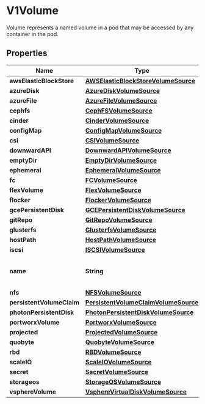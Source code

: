 

# V1Volume

Volume represents a named volume in a pod that may be accessed by any container in the pod.
## Properties

Name | Type | Description | Notes
------------ | ------------- | ------------- | -------------
**awsElasticBlockStore** | [**AWSElasticBlockStoreVolumeSource**](AWSElasticBlockStoreVolumeSource.md) |  |  [optional]
**azureDisk** | [**AzureDiskVolumeSource**](AzureDiskVolumeSource.md) |  |  [optional]
**azureFile** | [**AzureFileVolumeSource**](AzureFileVolumeSource.md) |  |  [optional]
**cephfs** | [**CephFSVolumeSource**](CephFSVolumeSource.md) |  |  [optional]
**cinder** | [**CinderVolumeSource**](CinderVolumeSource.md) |  |  [optional]
**configMap** | [**ConfigMapVolumeSource**](ConfigMapVolumeSource.md) |  |  [optional]
**csi** | [**CSIVolumeSource**](CSIVolumeSource.md) |  |  [optional]
**downwardAPI** | [**DownwardAPIVolumeSource**](DownwardAPIVolumeSource.md) |  |  [optional]
**emptyDir** | [**EmptyDirVolumeSource**](EmptyDirVolumeSource.md) |  |  [optional]
**ephemeral** | [**EphemeralVolumeSource**](EphemeralVolumeSource.md) |  |  [optional]
**fc** | [**FCVolumeSource**](FCVolumeSource.md) |  |  [optional]
**flexVolume** | [**FlexVolumeSource**](FlexVolumeSource.md) |  |  [optional]
**flocker** | [**FlockerVolumeSource**](FlockerVolumeSource.md) |  |  [optional]
**gcePersistentDisk** | [**GCEPersistentDiskVolumeSource**](GCEPersistentDiskVolumeSource.md) |  |  [optional]
**gitRepo** | [**GitRepoVolumeSource**](GitRepoVolumeSource.md) |  |  [optional]
**glusterfs** | [**GlusterfsVolumeSource**](GlusterfsVolumeSource.md) |  |  [optional]
**hostPath** | [**HostPathVolumeSource**](HostPathVolumeSource.md) |  |  [optional]
**iscsi** | [**ISCSIVolumeSource**](ISCSIVolumeSource.md) |  |  [optional]
**name** | **String** | Volume&#39;s name. Must be a DNS_LABEL and unique within the pod. More info: https://kubernetes.io/docs/concepts/overview/working-with-objects/names/#names | 
**nfs** | [**NFSVolumeSource**](NFSVolumeSource.md) |  |  [optional]
**persistentVolumeClaim** | [**PersistentVolumeClaimVolumeSource**](PersistentVolumeClaimVolumeSource.md) |  |  [optional]
**photonPersistentDisk** | [**PhotonPersistentDiskVolumeSource**](PhotonPersistentDiskVolumeSource.md) |  |  [optional]
**portworxVolume** | [**PortworxVolumeSource**](PortworxVolumeSource.md) |  |  [optional]
**projected** | [**ProjectedVolumeSource**](ProjectedVolumeSource.md) |  |  [optional]
**quobyte** | [**QuobyteVolumeSource**](QuobyteVolumeSource.md) |  |  [optional]
**rbd** | [**RBDVolumeSource**](RBDVolumeSource.md) |  |  [optional]
**scaleIO** | [**ScaleIOVolumeSource**](ScaleIOVolumeSource.md) |  |  [optional]
**secret** | [**SecretVolumeSource**](SecretVolumeSource.md) |  |  [optional]
**storageos** | [**StorageOSVolumeSource**](StorageOSVolumeSource.md) |  |  [optional]
**vsphereVolume** | [**VsphereVirtualDiskVolumeSource**](VsphereVirtualDiskVolumeSource.md) |  |  [optional]



